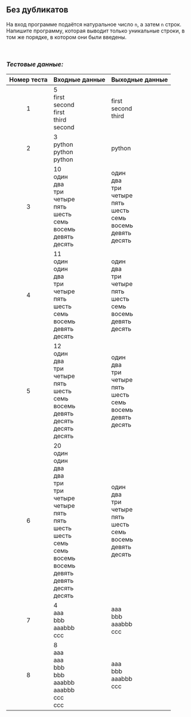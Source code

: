 ## Без дубликатов

На вход программе подаётся натуральное число <code>n</code>, а затем <code>n</code> строк.
Напишите программу, которая выводит только уникальные строки, в том же порядке, в котором они были введены.

<br>

### *Тестовые данные:*

| Номер теста | Входные данные                                                                                                                                                                   | Выходные данные                                                                     |
|:-----------:|----------------------------------------------------------------------------------------------------------------------------------------------------------------------------------|-------------------------------------------------------------------------------------|
|      1      | 5<br>first<br>second<br>first<br>third<br>second                                                                                                                                 | first<br>second<br>third                                                            |
|      2      | 3<br>python<br>python<br>python                                                                                                                                                  | python                                                                              |
|      3      | 10<br>один<br>два<br>три<br>четыре<br>пять<br>шесть<br>семь<br>восемь<br>девять<br>десять                                                                                        | один<br>два<br>три<br>четыре<br>пять<br>шесть<br>семь<br>восемь<br>девять<br>десять |
|      4      | 11<br>один<br>один<br>два<br>три<br>четыре<br>пять<br>шесть<br>семь<br>восемь<br>девять<br>десять                                                                                | один<br>два<br>три<br>четыре<br>пять<br>шесть<br>семь<br>восемь<br>девять<br>десять |
|      5      | 12<br>один<br>два<br>три<br>четыре<br>пять<br>шесть<br>семь<br>восемь<br>девять<br>десять<br>десять<br>десять                                                                    | один<br>два<br>три<br>четыре<br>пять<br>шесть<br>семь<br>восемь<br>девять<br>десять |
|      6      | 20<br>один<br>один<br>два<br>два<br>три<br>три<br>четыре<br>четыре<br>пять<br>пять<br>шесть<br>шесть<br>семь<br>семь<br>восемь<br>восемь<br>девять<br>девять<br>десять<br>десять | один<br>два<br>три<br>четыре<br>пять<br>шесть<br>семь<br>восемь<br>девять<br>десять |
|      7      | 4<br>aaa<br>bbb<br>aaabbb<br>ccc                                                                                                                                                 | aaa<br>bbb<br>aaabbb<br>ccc                                                         |
|      8      | 8<br>aaa<br>aaa<br>bbb<br>bbb<br>aaabbb<br>aaabbb<br>ccc<br>ccc                                                                                                                  | aaa<br>bbb<br>aaabbb<br>ccc                                                         |